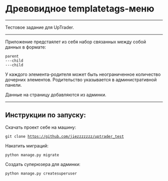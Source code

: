 # Древовидное templatetags-меню

---

Тестовое задание для UpTrader. 

---

Приложение предстаялет из себя набор связанных между собой данных в формате:

```
parent
---child
---child
```
У каждого элемента-родителя может быть неограниченное количество дочерних элементов. Родительство указывается в административной панели.

Данные на страницу добавляются из админки.

---

## Инструкции по запуску:

Скачать проект себе на машину: 

<code>git clone https://github.com/jiezzzzzzz/uptrader_test</code>

Накатить миграций:

<code>python manage.py migrate</code>

Создать суперюзера для админки:

<code>python manage.py createsuperuser</code>


